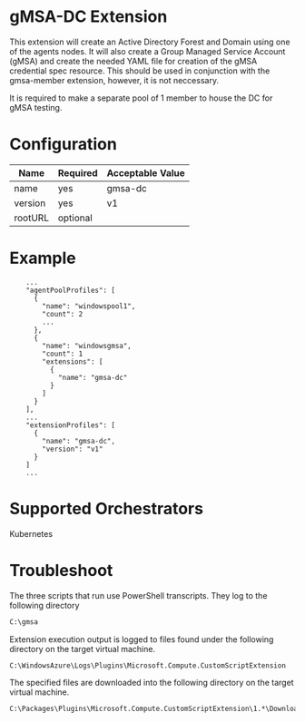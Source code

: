 # gMSA-DC Extension

This extension will create an Active Directory Forest and Domain using one of the agents nodes.  It will also create a Group Managed Service Account (gMSA) 
and create the needed YAML file for creation of the gMSA credential spec resource.  This should be used in conjunction with the gmsa-member extension, 
however, it is not neccessary.

It is required to make a separate pool of 1 member to house the DC for gMSA testing.

# Configuration

|Name               |Required|Acceptable Value     |
|-------------------|--------|---------------------|
|name               |yes     |gmsa-dc              |
|version            |yes     |v1                   |
|rootURL            |optional|                     |

# Example

```
    ...
    "agentPoolProfiles": [
      {
        "name": "windowspool1",
        "count": 2
		...
      },
	  {
        "name": "windowsgmsa",
		"count": 1
        "extensions": [
          {
            "name": "gmsa-dc"
          }
        ]
      }
    ],
    ...
    "extensionProfiles": [
      {
        "name": "gmsa-dc",
        "version": "v1"
      }
    ]
    ...
```


# Supported Orchestrators

Kubernetes

# Troubleshoot

The three scripts that run use PowerShell transcripts.  They log to the following directory
```sh
C:\gmsa
```

Extension execution output is logged to files found under the following directory on the target virtual machine.

```sh
C:\WindowsAzure\Logs\Plugins\Microsoft.Compute.CustomScriptExtension
```

The specified files are downloaded into the following directory on the target virtual machine.

```sh
C:\Packages\Plugins\Microsoft.Compute.CustomScriptExtension\1.*\Downloads\<n>
```
